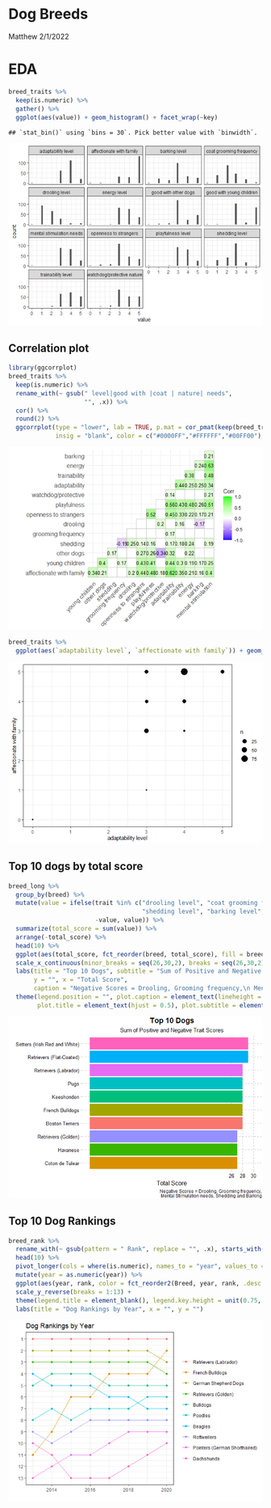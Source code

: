 Dog Breeds
================
Matthew
2/1/2022

# EDA

``` r
breed_traits %>%
  keep(is.numeric) %>%
  gather() %>%
  ggplot(aes(value)) + geom_histogram() + facet_wrap(~key)
```

    ## `stat_bin()` using `bins = 30`. Pick better value with `binwidth`.

![](DogBreeds_files/figure-gfm/unnamed-chunk-2-1.png)<!-- -->

## Correlation plot

``` r
library(ggcorrplot)
breed_traits %>%
  keep(is.numeric) %>%
  rename_with(~ gsub(" level|good with |coat | nature| needs",
                     "", .x)) %>%
  cor() %>%
  round(2) %>%
  ggcorrplot(type = "lower", lab = TRUE, p.mat = cor_pmat(keep(breed_traits, is.numeric)), 
             insig = "blank", color = c("#0000FF","#FFFFFF","#00FF00"), lab_size = 3.5)
```

![](DogBreeds_files/figure-gfm/unnamed-chunk-3-1.png)<!-- -->

``` r
breed_traits %>%
  ggplot(aes(`adaptability level`, `affectionate with family`)) + geom_count()
```

![](DogBreeds_files/figure-gfm/unnamed-chunk-3-2.png)<!-- -->

## Top 10 dogs by total score

``` r
breed_long %>%
  group_by(breed) %>%
  mutate(value = ifelse(trait %in% c("drooling level", "coat grooming frequency", 
                                     "shedding level", "barking level", "mental stimulation needs"),
                        -value, value)) %>%
  summarize(total_score = sum(value)) %>%
  arrange(-total_score) %>% 
  head(10) %>%
  ggplot(aes(total_score, fct_reorder(breed, total_score), fill = breed)) + geom_col() + theme_pander() + 
  scale_x_continuous(minor_breaks = seq(26,30,2), breaks = seq(26,30,2), limits = c(0,30)) +
  labs(title = "Top 10 Dogs", subtitle = "Sum of Positive and Negative Trait Scores",
       y = "", x = "Total Score", 
       caption = "Negative Scores = Drooling, Grooming frequency,\n Mental Stimulation needs, Shedding and Barking") +
  theme(legend.position = "", plot.caption = element_text(lineheight = 0.8), 
        plot.title = element_text(hjust = 0.5), plot.subtitle = element_text(hjust = 0.5))
```

![](DogBreeds_files/figure-gfm/unnamed-chunk-4-1.png)<!-- -->

## Top 10 Dog Rankings

``` r
breed_rank %>%
  rename_with(~ gsub(pattern = " Rank", replace = "", .x), starts_with("20")) %>%
  head(10) %>%
  pivot_longer(cols = where(is.numeric), names_to = "year", values_to = "rank") %>%
  mutate(year = as.numeric(year)) %>%
  ggplot(aes(year, rank, color = fct_reorder2(Breed, year, rank, .desc = FALSE))) + geom_line() + geom_point() +
  scale_y_reverse(breaks = 1:13) + 
  theme(legend.title = element_blank(), legend.key.height = unit(0.75,'cm')) +
  labs(title = "Dog Rankings by Year", x = "", y = "")
```

![](DogBreeds_files/figure-gfm/unnamed-chunk-5-1.png)<!-- -->
